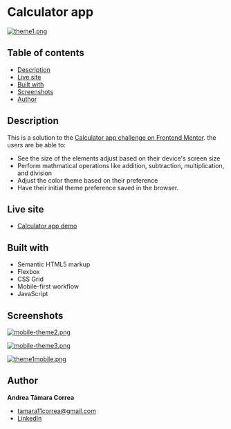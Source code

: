 # Calculator app

[![theme1.png](https://i.postimg.cc/QtgQ2dCV/theme1.png)](https://postimg.cc/6234RwdN)


## Table of contents

- [Description](#description)
- [Live site](#live-site)
- [Built with](#built-with)
- [Screenshots](#screenshots)
- [Author](#author)
  


## Description

This is a solution to the [Calculator app challenge on Frontend Mentor](https://www.frontendmentor.io/challenges/calculator-app-9lteq5N29). the users are be able to:

- See the size of the elements adjust based on their device's screen size
- Perform mathmatical operations like addition, subtraction, multiplication, and division
- Adjust the color theme based on their preference
- Have their initial theme preference saved in the browser.


## Live site

- [Calculator app demo](https://andreatamara.github.io/11-calculator-app-main/)


## Built with

- Semantic HTML5 markup
- Flexbox
- CSS Grid
- Mobile-first workflow
- JavaScript


## Screenshots

[![mobile-theme2.png](https://i.postimg.cc/0NwdCfqY/mobile-theme2.png)](https://postimg.cc/R3vHSwhh)
<br/>

[![mobile-theme3.png](https://i.postimg.cc/63xVbv9D/mobile-theme3.png)](https://postimg.cc/MctjvXfD)
<br/>

[![theme1mobile.png](https://i.postimg.cc/3NRZ2HrR/theme1mobile.png)](https://postimg.cc/CB3DVXqT)
<br/>

## Author

**Andrea Támara Correa**
* [tamara11correa@gmail.com](tamara11correa@gmail.com)
* [LinkedIn](https://www.linkedin.com/in/andreatamara/)
<!-- * [Portafolio web](https://tu-dominio.com/) -->


